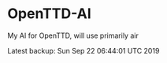 # OpenTTD-AI
My AI for OpenTTD, will use primarily air

Latest backup: Sun Sep 22 06:44:01 UTC 2019
